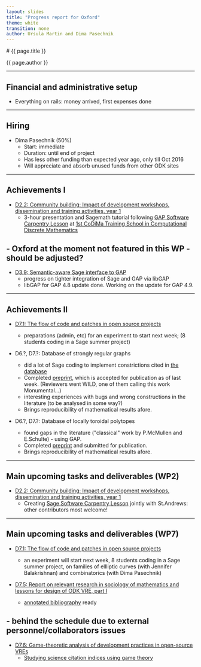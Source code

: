 ```yaml
---
layout: slides
title: "Progress report for Oxford"
theme: white
transition: none
author: Ursula Martin and Dima Pasechnik
---
```


<section data-markdown data-separator="^---\n" data-separator-vertical="^--\n">
# {{ page.title }}

{{ page.author }}

---

## Financial and administrative setup

- Everything on rails: money arrived, first expenses done

---
## Hiring

-   Dima Pasechnik (50%)
    - Start: immediate
    - Duration: until end of project
    - Has less other funding than expected year ago, only till Oct 2016
    - Will appreciate and absorb unused funds from other ODK sites

---
## Achievements I

-   [D2.2: Community building: Impact of development workshops, dissemination and training activities, year 1](https://github.com/OpenDreamKit/OpenDreamKit/issues/42)
    -   3-hour presentation and Sagemath tutorial following
        [GAP Software Carpentry Lesson](http://alex-konovalov.github.io/gap-lesson/) at
        [1st CoDiMa Training School in Computational Discrete Mathematics](http://www.codima.ac.uk/school2015/)
#    -   Oxford at the moment not featured in this WP - should be adjusted?

-   [D3.9: Semantic-aware Sage interface to GAP](https://github.com/OpenDreamKit/OpenDreamKit/issues/68)
    -   progress on tighter integration of Sage and GAP via libGAP
    -   libGAP for GAP 4.8 update done. Working on the update for GAP 4.9.

---
## Achievements II

-   [D7.1: The flow of code and patches in open source projects](https://github.com/OpenDreamKit/OpenDreamKit/issues/148)
    -   preparations (admin, etc) for an experiment to start next week; 
        (8 students coding in a Sage summer project)

-   D6.?, D7.?: Database of strongly regular graphs
    -   did a lot of Sage coding to implement constrictions cited in
        [the database](http://www.win.tue.nl/~aeb/graphs/srg/srgtab.html)
    -   Completed [preprint](http://arxiv.org/abs/1601.00181), which is accepted for publication
        as of last week. (Reviewers went WILD, one of them calling this work Monumental...)
    -   interesting experiences with bugs and wrong constructions in the literature
        (to be analysed in some way?)
    -   Brings reproducibility of mathematical results afore.

-   D6.?, D7.?: Database of locally toroidal polytopes
    -   found gaps in the literature ("classical" work by P.McMullen and E.Schulte) - using GAP.
    -   Completed [preprint]() and submitted for publication.
    -   Brings reproducibility of mathematical results afore.

---
## Main upcoming tasks and deliverables (WP2)

-   [D2.2: Community building: Impact of development workshops, dissemination and training activities, year 1](https://github.com/OpenDreamKit/OpenDreamKit/issues/42)
    -   Creating  [Sage Software Carpentry Lesson](http://alex-konovalov.github.io/sage-lesson/)
        jointly with St.Andrews: other contributors most welcome!

---
## Main upcoming tasks and deliverables (WP7)

-   [D7.1: The flow of code and patches in open source projects](https://github.com/OpenDreamKit/OpenDreamKit/issues/148)
    -   an experiment will start next week, 8 students coding in a Sage summer project, on families of ellliptic curves (with Jennifer Balakrishnan) and combinatorics (with Dima Pasechnik)
 
-   [D7.5: Report on relevant research in sociology of mathematics and lessons for design of ODK VRE, part I](https://github.com/OpenDreamKit/OpenDreamKit/issues/148)
    - [annotated bibliography](https://github.com/dimpase/abib/raw/master/annotated_bibliography.pdf) ready
#    - behind the schedule due to external personnel/collaborators issues

-   [D7.6: Game-theoretic analysis of development practices in open-source VREs](https://github.com/OpenDreamKit/OpenDreamKit/issues/154)
    - [Studying science citation indices using game theory](http://dl.acm.org/citation.cfm?id=2936934)

</section>
